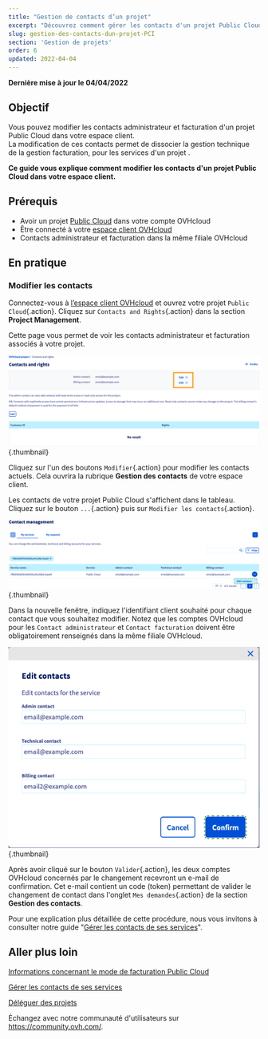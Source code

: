 ```yaml
---
title: "Gestion de contacts d’un projet"
excerpt: "Découvrez comment gérer les contacts d'un projet Public Cloud"
slug: gestion-des-contacts-dun-projet-PCI
section: 'Gestion de projets'
order: 6
updated: 2022-04-04
---
```


**Dernière mise à jour le 04/04/2022**

## Objectif

Vous pouvez modifier les contacts administrateur et facturation d'un projet Public Cloud dans votre espace client.<br>
La modification de ces contacts permet de dissocier la gestion technique de la gestion facturation, pour les services d'un projet .

**Ce guide vous explique comment modifier les contacts d'un projet Public Cloud dans votre espace client.**

## Prérequis

- Avoir un projet [Public Cloud](https://www.ovhcloud.com/fr-ca/public-cloud/) dans votre compte OVHcloud
- Être connecté à votre [espace client OVHcloud](https://ca.ovh.com/auth/?action=gotomanager&from=https://www.ovh.com/ca/fr/&ovhSubsidiary=qc)
- Contacts administrateur et facturation dans la même filiale OVHcloud

## En pratique

### Modifier les contacts

Connectez-vous à [l’espace client OVHcloud](https://ca.ovh.com/auth/?action=gotomanager&from=https://www.ovh.com/ca/fr/&ovhSubsidiary=qc) et ouvrez votre projet `Public Cloud`{.action}. Cliquez sur `Contacts and Rights`{.action} dans la section **Project Management**.

Cette page vous permet de voir les contacts administrateur et facturation associés à votre projet.

![change-contacts](images/contact1_ca.png){.thumbnail}

Cliquez sur l'un des boutons `Modifier`{.action} pour modifier les contacts actuels. Cela ouvrira la rubrique **Gestion des contacts** de votre espace client.

Les contacts de votre projet Public Cloud s'affichent dans le tableau. Cliquez sur le bouton `...`{.action} puis sur `Modifier les contacts`{.action}.

![change-contacts](images/contactchange_ca.png){.thumbnail}

Dans la nouvelle fenêtre, indiquez l'identifiant client souhaité pour chaque contact que vous souhaitez modifier. Notez que les comptes OVHcloud pour les `Contact administrateur` et `Contact facturation` doivent être obligatoirement renseignés dans la même filiale OVHcloud.

![change-contacts](images/contactchange1_ca.png){.thumbnail}

Après avoir cliqué sur le bouton `Valider`{.action}, les deux comptes OVHcloud concernés par le changement recevront un e-mail de confirmation. Cet e-mail contient un code (token) permettant de valider le changement de contact dans l'onglet `Mes demandes`{.action} de la section **Gestion des contacts**.

Pour une explication plus détaillée de cette procédure, nous vous invitons à consulter notre guide "[Gérer les contacts de ses services](../../customer/gestion-des-contacts/)".

## Aller plus loin

[Informations concernant le mode de facturation Public Cloud](../information-concernant-le-mode-de-facturation-cloud/)

[Gérer les contacts de ses services](../../customer/gestion-des-contacts/)

[Déléguer des projets](../deleguer-ses-projets/)

Échangez avec notre communauté d'utilisateurs sur <https://community.ovh.com/>.
